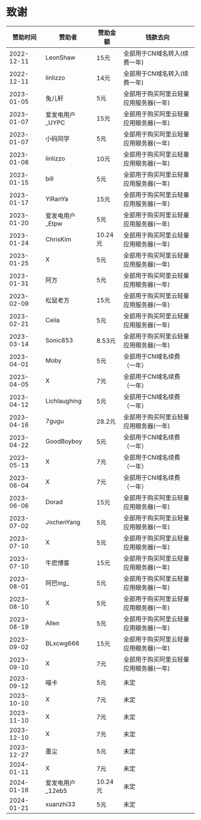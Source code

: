 # 致谢

| **赞助时间**   | **赞助者**      | **赞助金额** | **钱款去向**             |
|------------|--------------|----------|----------------------|
| 2022-12-11 | LeonShaw     | 15元      | 全部用于CN域名转入(续费一年)     |
| 2022-12-11 | linlizzo     | 14元      | 全部用于CN域名转入(续费一年)     |
| 2023-01-05 | 兔儿轩          | 5元       | 全部用于购买阿里云轻量应用服务器(一年) |
| 2023-01-07 | 爱发电用户_UYPC   | 15元      | 全部用于购买阿里云轻量应用眼务器(一年) |
| 2023-01-07 | 小码同学         | 5元       | 全部用于购买阿里云轻量应用眼务器(一年) |
| 2023-01-08 | linlizzo     | 10元      | 全部用于购买阿里云轻量应用眼务器(一年) |
| 2023-01-15 | bill         | 5元       | 全部用于购买阿里云轻量应用服务器(一年) |
| 2023-01-17 | YiRanYa      | 15元      | 全部用于购买阿里云轻量应用服务器(一年) |
| 2023-01-20 | 爱发电用户_Etpw   | 5元       | 全部用于购买阿里云轻量应用服务器(一年) |
| 2023-01-24 | ChrisKim     | 10.24元   | 全部用于购买阿里云轻量应用眼务器(一年) |
| 2023-01-25 | X            | 5元       | 全部用于购买阿里云轻量应用服务器(一年) |
| 2023-01-31 | 阿方           | 5元       | 全部用于购买阿里云轻量应用眼务器(一年) |
| 2023-02-09 | 松鼠老方         | 15元      | 全部用于购买阿里云轻量应用服务器(一年) |
| 2023-02-21 | Celia        | 5元       | 全部用于购买阿里云轻量应用服务器(一年) |
| 2023-03-14 | Sonic853     | 8.53元    | 全部用于购买阿里云轻量应用眼务器(一年) |
| 2023-04-01 | Moby         | 5元       | 全部用于CN域名续费（一年） |
| 2023-04-05 | X            | 7元       | 全部用于CN域名续费（一年） |
| 2023-04-12 | Lichlaughing | 5元       | 全部用于CN域名续费（一年） |
| 2023-04-16 | 7gugu        | 28.2元    | 全部用于购买阿里云轻量应用眼务器(一年) |
| 2023-04-22 | GoodBoyboy   | 5元       | 全部用于CN域名续费（一年） |
| 2023-05-13 | X            | 7元       | 全部用于CN域名续费（一年） |
| 2023-06-04 | X            | 7元       | 全部用于CN域名续费（一年） |
| 2023-06-06 | Dorad        | 15元      | 全部用于购买阿里云轻量应用眼务器(一年) |
| 2023-07-02 | JochenYang   | 5元       | 全部用于购买阿里云轻量应用眼务器(一年) |
| 2023-07-10 | X            | 5元       | 全部用于购买阿里云轻量应用眼务器(一年) |
| 2023-07-10 | 牛麽博客         | 15元      | 全部用于购买阿里云轻量应用眼务器(一年) |
| 2023-08-01 | 阿巴ing_       | 5元       | 全部用于购买阿里云轻量应用眼务器(一年) |
| 2023-08-10 | X        | 5元       | 全部用于购买阿里云轻量应用眼务器(一年) |
| 2023-08-19 | Allen        | 5元       | 全部用于购买阿里云轻量应用眼务器(一年) |
| 2023-09-02 | BLxcwg666     | 15元       | 全部用于购买阿里云轻量应用眼务器(一年) |
| 2023-09-10 | X         | 7元       | 全部用于购买阿里云轻量应用眼务器(一年) |
| 2023-09-12 | 喵卡 | 5元 | 未定                   |
| 2023-10-10 | X | 7元 | 未定                   |
| 2023-11-10 | X | 7元 | 未定                   |
| 2023-12-10 | X | 7元 | 未定                   |
| 2023-12-27 | 墨尘 | 5元 | 未定                   |
| 2024-01-11 | X | 7元 | 未定                   |
| 2024-01-16 | 爱发电用户_12eb5 | 10.24元 | 未定                   |
| 2024-01-21 | xuanzhi33 | 5元 | 未定                   |